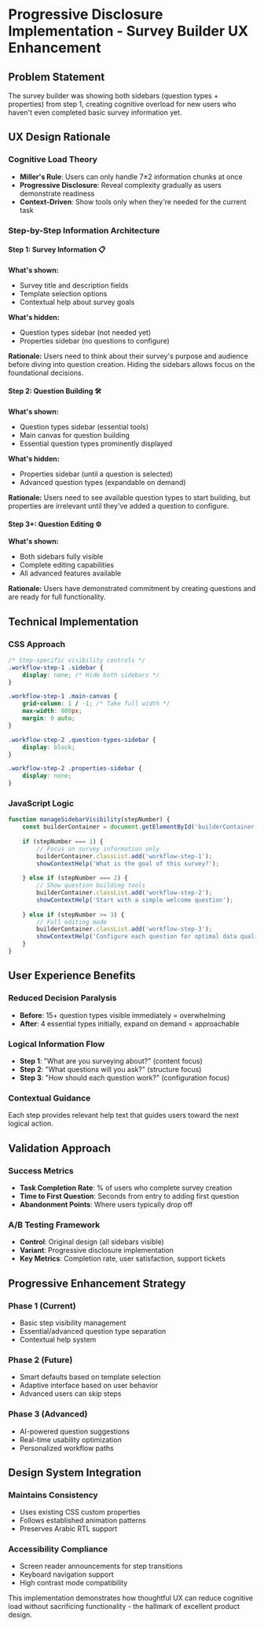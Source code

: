 # Progressive Disclosure Implementation - Survey Builder UX Enhancement

## Problem Statement
The survey builder was showing both sidebars (question types + properties) from step 1, creating cognitive overload for new users who haven't even completed basic survey information yet.

## UX Design Rationale

### Cognitive Load Theory
- **Miller's Rule**: Users can only handle 7±2 information chunks at once
- **Progressive Disclosure**: Reveal complexity gradually as users demonstrate readiness
- **Context-Driven**: Show tools only when they're needed for the current task

### Step-by-Step Information Architecture

#### **Step 1: Survey Information** 📋
**What's shown:**
- Survey title and description fields
- Template selection options
- Contextual help about survey goals

**What's hidden:**
- Question types sidebar (not needed yet)
- Properties sidebar (no questions to configure)

**Rationale:** Users need to think about their survey's purpose and audience before diving into question creation. Hiding the sidebars allows focus on the foundational decisions.

#### **Step 2: Question Building** 🛠️
**What's shown:**
- Question types sidebar (essential tools)
- Main canvas for question building
- Essential question types prominently displayed

**What's hidden:**
- Properties sidebar (until a question is selected)
- Advanced question types (expandable on demand)

**Rationale:** Users need to see available question types to start building, but properties are irrelevant until they've added a question to configure.

#### **Step 3+: Question Editing** ⚙️
**What's shown:**
- Both sidebars fully visible
- Complete editing capabilities
- All advanced features available

**Rationale:** Users have demonstrated commitment by creating questions and are ready for full functionality.

## Technical Implementation

### CSS Approach
```css
/* Step-specific visibility controls */
.workflow-step-1 .sidebar {
    display: none; /* Hide both sidebars */
}

.workflow-step-1 .main-canvas {
    grid-column: 1 / -1; /* Take full width */
    max-width: 800px;
    margin: 0 auto;
}

.workflow-step-2 .question-types-sidebar {
    display: block;
}

.workflow-step-2 .properties-sidebar {
    display: none;
}
```

### JavaScript Logic
```javascript
function manageSidebarVisibility(stepNumber) {
    const builderContainer = document.getElementById('builderContainer');
    
    if (stepNumber === 1) {
        // Focus on survey information only
        builderContainer.classList.add('workflow-step-1');
        showContextHelp('What is the goal of this survey?');
        
    } else if (stepNumber === 2) {
        // Show question building tools
        builderContainer.classList.add('workflow-step-2');
        showContextHelp('Start with a simple welcome question');
        
    } else if (stepNumber >= 3) {
        // Full editing mode
        builderContainer.classList.add('workflow-step-3');
        showContextHelp('Configure each question for optimal data quality');
    }
}
```

## User Experience Benefits

### Reduced Decision Paralysis
- **Before**: 15+ question types visible immediately = overwhelming
- **After**: 4 essential types initially, expand on demand = approachable

### Logical Information Flow
- **Step 1**: "What are you surveying about?" (content focus)
- **Step 2**: "What questions will you ask?" (structure focus)
- **Step 3**: "How should each question work?" (configuration focus)

### Contextual Guidance
Each step provides relevant help text that guides users toward the next logical action.

## Validation Approach

### Success Metrics
- **Task Completion Rate**: % of users who complete survey creation
- **Time to First Question**: Seconds from entry to adding first question
- **Abandonment Points**: Where users typically drop off

### A/B Testing Framework
- **Control**: Original design (all sidebars visible)
- **Variant**: Progressive disclosure implementation
- **Key Metrics**: Completion rate, user satisfaction, support tickets

## Progressive Enhancement Strategy

### Phase 1 (Current)
- Basic step visibility management
- Essential/advanced question type separation
- Contextual help system

### Phase 2 (Future)
- Smart defaults based on template selection
- Adaptive interface based on user behavior
- Advanced users can skip steps

### Phase 3 (Advanced)
- AI-powered question suggestions
- Real-time usability optimization
- Personalized workflow paths

## Design System Integration

### Maintains Consistency
- Uses existing CSS custom properties
- Follows established animation patterns
- Preserves Arabic RTL support

### Accessibility Compliance
- Screen reader announcements for step transitions
- Keyboard navigation support
- High contrast mode compatibility

This implementation demonstrates how thoughtful UX can reduce cognitive load without sacrificing functionality - the hallmark of excellent product design.